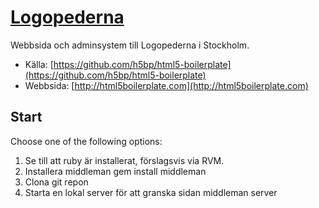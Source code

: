 # [Logopederna](http://logopederna.se)

Webbsida och adminsystem till Logopederna i Stockholm.

* Källa: [https://github.com/h5bp/html5-boilerplate](https://github.com/h5bp/html5-boilerplate)
* Webbsida: [http://html5boilerplate.com](http://html5boilerplate.com)


## Start

Choose one of the following options:

1. Se till att ruby är installerat, förslagsvis via RVM.
2. Installera middleman
  gem install middleman
3. Clona git repon
4. Starta en lokal server för att granska sidan
  middleman server

